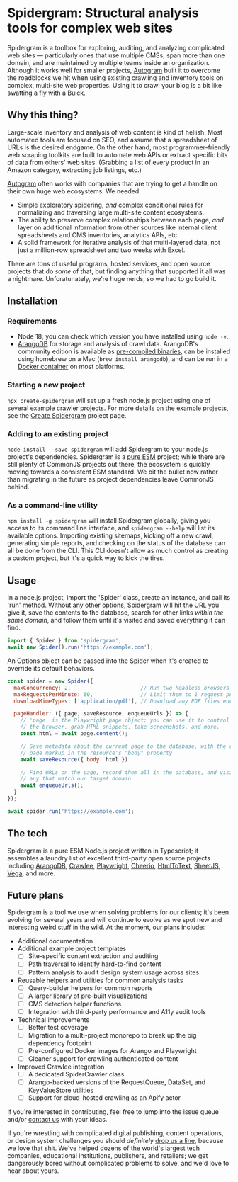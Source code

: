 # Spidergram: Structural analysis tools for complex web sites

Spidergram is a toolbox for exploring, auditing, and analyzing complicated web sites — particularly ones that use multiple CMSs, span more than one domain, and are maintained by multiple teams inside an organization. Although it works well for smaller projects, [Autogram](https://autogram.is) built it to overcome the roadblocks we hit when using existing crawling and inventory tools on complex, multi-site web properties. Using it to crawl your blog is a bit like swatting a fly with a Buick.

## Why this thing?

Large-scale inventory and analysis of web content is kind of hellish. Most automated tools are focused on SEO, and assume that a spreadsheet of URLs is the desired endgame. On the other hand, most programmer-friendly web scraping toolkits are built to automate web APIs or extract specific bits of data from others' web sites. (Grabbing a list of every product in an Amazon category, extracting job listings, etc.)

[Autogram](https://autogram.is) often works with companies that are trying to get a handle on their own huge web ecosystems. We needed:

- Simple exploratory spidering, *and* complex conditional rules for normalizing and traversing large multi-site content ecosystems.
- The ability to preserve complex relationships between each page, *and* layer on additional information from other sources like internal client spreadsheets and CMS inventories, analytics APIs, etc.
- A solid framework for iterative analysis of that multi-layered data, not just a million-row spreadsheet and two weeks with Excel.

There are tons of useful programs, hosted services, and open source projects that do *some* of that, but finding anything that supported it all was a nightmare. Unforatunately, we're huge nerds, so we had to go build it.

## Installation

### Requirements

- Node 18; you can check which version you have installed using `node -v`.
- [ArangoDB](https://www.arangodb.com/) for storage and analysis of crawl data. ArangoDB's community edition is available as [pre-compiled binaries](https://www.arangodb.com/download-major/), can be installed using homebrew on a Mac (`brew install arangodb`), and can be run in a [Docker container](https://hub.docker.com/_/arangodb) on most platforms.

### Starting a new project

`npx create-spidergram` will set up a fresh node.js project using one of several example crawler projects. For more details on the example projects, see the [Create Spidergram](https://github.com/autogram-is/create-spidergram) project page.

### Adding to an existing project

`node install --save spidergram` will add Spidergram to your node.js project's dependencies. Spidergram is a [pure ESM](https://gist.github.com/sindresorhus/a39789f98801d908bbc7ff3ecc99d99c) project; while there are still plenty of CommonJS projects out there, the ecosystem is quickly moving towards a consistent ESM standard. We bit the bullet now rather than migrating in the future as project dependencies leave CommonJS behind.

### As a command-line utility

`npm install -g spidergram` will install Spidergram globally, giving you access to its command line interface, and `spidergram --help` will list its available options. Importing existing sitemaps, kicking off a new crawl, generating simple reports, and checking on the status of the database can all be done from the CLI. This CLI doesn't allow as much control as creating a custom project, but it's a quick way to kick the tires.

## Usage

In a node.js project, import the 'Spider' class, create an instance, and call its 'run' method. Without any other options, Spidergram will hit the URL you give it, save the contents to the database, search for other links *within the same domain*, and follow them until it's visited and saved everything it can find.

``` javascript
import { Spider } from 'spidergram';
await new Spider().run('https://example.com');
```

An Options object can be passed into the Spider when it's created to override its default behaviors.

``` javascript
const spider = new Spider({
  maxConcurrency: 2,                      // Run two headless browsers in parallel
  maxRequestsPerMinute: 60,               // Limit them to 1 request per second
  downloadMimeTypes: ['application/pdf'], // Download any PDF files encountered

  pageHandler: ({ page, saveResource, enqueueUrls }) => {
    // 'page' is the Playwright page object; you can use it to control
    // the browser, grab HTML snippets, take screenshots, and more.
    const html = await page.content();

    // Save metadata about the current page to the database, with the raw
    // page markup in the resource's "body" property
    await saveResource({ body: html })

    // Find URLs on the page, record them all in the database, and visit
    // any that match our target domain.
    await enqueueUrls();
  }
});

await spider.run('https://example.com');
```

## The tech

Spidergram is a pure ESM Node.js project written in Typescript; it assembles a laundry list of excellent third-party open source projects including [ArangoDB](https://www.arangodb.com), [Crawlee](https://crawlee.dev), [Playwright](https://playwright.dev), [Cheerio](https://cheerio.js.org), [HtmlToText](https://github.com/html-to-text/node-html-to-text), [SheetJS](https://sheetjs.com), [Vega](https://vega.github.io), and more.

## Future plans

Spidergram is a tool we use when solving problems for our clients; it's been evolving for several years and will continue to evolve as we spot new and interesting weird stuff in the wild. At the moment, our plans include:

- Additional documentation
- Additional example project templates
  - [ ] Site-specific content extraction and auditing
  - [ ] Path traversal to identify hard-to-find content
  - [ ] Pattern analysis to audit design system usage across sites
- Reusable helpers and utilities for common analysis tasks
  - [ ] Query-builder helpers for common reports
  - [ ] A larger library of pre-built visualizations
  - [ ] CMS detection helper functions
  - [ ] Integration with third-party performance and A11y audit tools
- Technical improvements
  - [ ] Better test coverage
  - [ ] Migration to a multi-project monorepo to break up the big dependency footprint
  - [ ] Pre-configured Docker images for Arango and Playwright
  - [ ] Cleaner support for crawling authenticated content
- Improved Crawlee integration
  - [ ] A dedicated SpiderCrawler class
  - [ ] Arango-backed versions of the RequestQueue, DataSet, and KeyValueStore utilities
  - [ ] Support for cloud-hosted crawling as an Apify actor

If you're interested in contributing, feel free to jump into the issue queue and/or [contact us](https://autogram.is) with your ideas.

If you're wrestling with complicated digital publishing, content operations, or design system challenges you should *definitely* [drop us a line](https://autogram.is/listening/), because we love that shit. We've helped dozens of the world's largest tech companies, educational institutions, publishers, and retailers; we get dangerously bored without complicated problems to solve, and we'd love to hear about yours.
